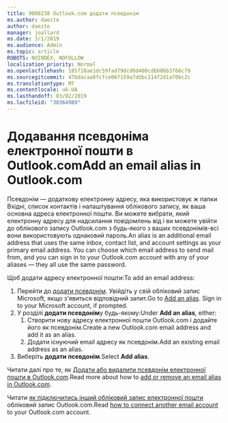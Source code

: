 ```yaml
---
title: 9000238 Outlook.com додати псевдонім
ms.author: daeite
author: daeite
manager: joallard
ms.date: 3/1/2019
ms.audience: Admin
ms.topic: article
ROBOTS: NOINDEX, NOFOLLOW
localization_priority: Normal
ms.openlocfilehash: 185f28ae1dc59fad79dcd0d400cdbb06b3766c79
ms.sourcegitcommit: 47bdacaa8fcfce06f159a7ddbc114f2d1a70bc2c
ms.translationtype: MT
ms.contentlocale: uk-UA
ms.lasthandoff: 03/02/2019
ms.locfileid: "30364989"
---
```

# <a name="add-an-email-alias-in-outlookcom"></a><span data-ttu-id="49bc6-102">Додавання псевдоніма електронної пошти в Outlook.com</span><span class="sxs-lookup"><span data-stu-id="49bc6-102">Add an email alias in Outlook.com</span></span>

<span data-ttu-id="49bc6-p101">Псевдонім — додаткову електронну адресу, яка використовує ж папки Вхідні, список контактів і налаштування облікового запису, як ваша основна адреса електронної пошти. Ви можете вибрати, який електронну адресу для надсилання повідомлень від і ви можете увійти до облікового запису Outlook.com з будь-якого з ваших псевдонімів-всі вони використовують однаковий пароль.</span><span class="sxs-lookup"><span data-stu-id="49bc6-p101">An alias is an additional email address that uses the same inbox, contact list, and account settings as your primary email address. You can choose which email address to send mail from, and you can sign in to your Outlook.com account with any of your aliases — they all use the same password.</span></span>

<span data-ttu-id="49bc6-105">Щоб додати адресу електронної пошти:</span><span class="sxs-lookup"><span data-stu-id="49bc6-105">To add an email address:</span></span>

1. <span data-ttu-id="49bc6-p102">Перейти до [додати псевдонім](https://go.microsoft.com/fwlink/p/?linkid=864833). Увійдіть у свій обліковий запис Microsoft, якщо з'явиться відповідний запит.</span><span class="sxs-lookup"><span data-stu-id="49bc6-p102">Go to [Add an alias](https://go.microsoft.com/fwlink/p/?linkid=864833). Sign in to your Microsoft account, if prompted.</span></span>
2. <span data-ttu-id="49bc6-108">У розділі **додати псевдонім**у будь-якому:</span><span class="sxs-lookup"><span data-stu-id="49bc6-108">Under **Add an alias**, either:</span></span>
    1. <span data-ttu-id="49bc6-109">Створити нову адресу електронної пошти Outlook.com і додайте його як псевдонім.</span><span class="sxs-lookup"><span data-stu-id="49bc6-109">Create a new Outlook.com email address and add it as an alias.</span></span>
    2. <span data-ttu-id="49bc6-110">Додати існуючий email адресу як псевдонім.</span><span class="sxs-lookup"><span data-stu-id="49bc6-110">Add an existing email address as an alias.</span></span>
3. <span data-ttu-id="49bc6-111">Виберіть **додати псевдонім**.</span><span class="sxs-lookup"><span data-stu-id="49bc6-111">Select **Add alias**.</span></span>

<span data-ttu-id="49bc6-112">Читати далі про те, як [Додати або видалити псевдонім електронної пошти в Outlook.com](https://support.office.com/article/459b1989-356d-40fa-a689-8f285b13f1f2).</span><span class="sxs-lookup"><span data-stu-id="49bc6-112">Read more about how to [add or remove an email alias in Outlook.com](https://support.office.com/article/459b1989-356d-40fa-a689-8f285b13f1f2).</span></span>  

<span data-ttu-id="49bc6-113">Читати [як підключитись інший обліковий запис електронної пошти](https://support.office.com/article/c5224df4-5885-4e79-91ba-523aa743f0ba) обліковий запис Outlook.com.</span><span class="sxs-lookup"><span data-stu-id="49bc6-113">Read [how to connect another email account](https://support.office.com/article/c5224df4-5885-4e79-91ba-523aa743f0ba) to your Outlook.com account.</span></span>